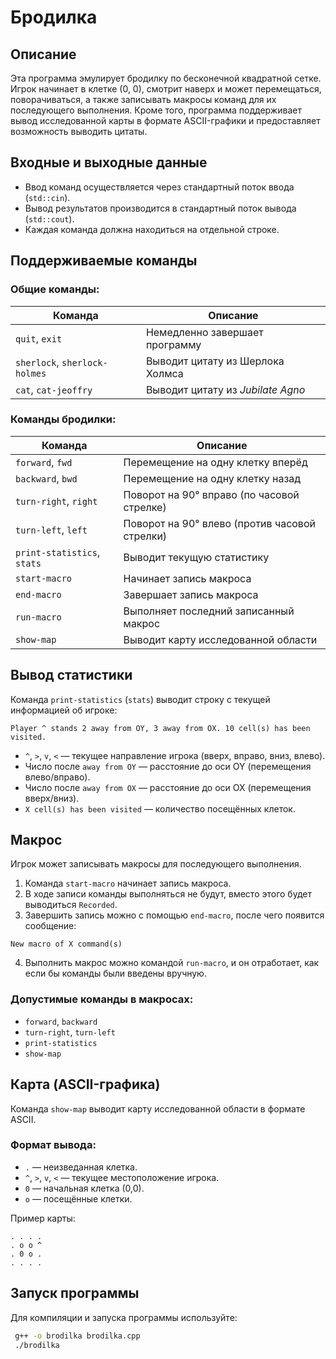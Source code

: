 # Бродилка

## Описание
Эта программа эмулирует бродилку по бесконечной квадратной сетке. Игрок начинает в клетке (0, 0), смотрит наверх и может перемещаться, поворачиваться, а также записывать макросы команд для их последующего выполнения. Кроме того, программа поддерживает вывод исследованной карты в формате ASCII-графики и предоставляет возможность выводить цитаты.

## Входные и выходные данные
- Ввод команд осуществляется через стандартный поток ввода (`std::cin`).
- Вывод результатов производится в стандартный поток вывода (`std::cout`).
- Каждая команда должна находиться на отдельной строке.

## Поддерживаемые команды

### Общие команды:
| Команда                  | Описание |
|--------------------------|----------|
| `quit`, `exit`           | Немедленно завершает программу |
| `sherlock`, `sherlock-holmes` | Выводит цитату из Шерлока Холмса |
| `cat`, `cat-jeoffry`     | Выводит цитату из *Jubilate Agno* |

### Команды бродилки:
| Команда                  | Описание |
|--------------------------|----------|
| `forward`, `fwd`         | Перемещение на одну клетку вперёд |
| `backward`, `bwd`        | Перемещение на одну клетку назад |
| `turn-right`, `right`    | Поворот на 90° вправо (по часовой стрелке) |
| `turn-left`, `left`      | Поворот на 90° влево (против часовой стрелки) |
| `print-statistics`, `stats` | Выводит текущую статистику |
| `start-macro`            | Начинает запись макроса |
| `end-macro`              | Завершает запись макроса |
| `run-macro`              | Выполняет последний записанный макрос |
| `show-map`               | Выводит карту исследованной области |

## Вывод статистики
Команда `print-statistics` (`stats`) выводит строку с текущей информацией об игроке:

```
Player ^ stands 2 away from OY, 3 away from OX. 10 cell(s) has been visited.
```

- `^`, `>`, `v`, `<` — текущее направление игрока (вверх, вправо, вниз, влево).
- Число после `away from OY` — расстояние до оси OY (перемещения влево/вправо).
- Число после `away from OX` — расстояние до оси OX (перемещения вверх/вниз).
- `X cell(s) has been visited` — количество посещённых клеток.

## Макрос
Игрок может записывать макросы для последующего выполнения.

1. Команда `start-macro` начинает запись макроса.
2. В ходе записи команды выполняться не будут, вместо этого будет выводиться `Recorded`.
3. Завершить запись можно с помощью `end-macro`, после чего появится сообщение:

```
New macro of X command(s)
```

4. Выполнить макрос можно командой `run-macro`, и он отработает, как если бы команды были введены вручную.

### Допустимые команды в макросах:
- `forward`, `backward`
- `turn-right`, `turn-left`
- `print-statistics`
- `show-map`

## Карта (ASCII-графика)
Команда `show-map` выводит карту исследованной области в формате ASCII.

### Формат вывода:
- `.` — неизведанная клетка.
- `^`, `>`, `v`, `<` — текущее местоположение игрока.
- `0` — начальная клетка (0,0).
- `o` — посещённые клетки.

Пример карты:
```
. . . .
. o o ^
. 0 o .
. . . .
```

## Запуск программы
Для компиляции и запуска программы используйте:
```sh
 g++ -o brodilka brodilka.cpp
 ./brodilka
```

